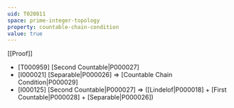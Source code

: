 ```yaml
---
uid: T020811
space: prime-integer-topology
property: countable-chain-condition
value: true
---
```

[[Proof]]

* [T000959] [Second Countable|P000027]
* [I000021] [Separable|P000026] => [Countable Chain Condition|P000029]
* [I000125] [Second Countable|P000027] => ([Lindelof|P000018] + [First Countable|P000028] + [Separable|P000026])

